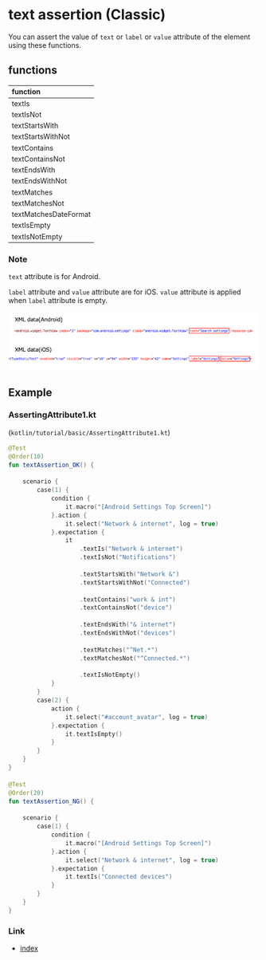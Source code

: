 # text assertion (Classic)

You can assert the value of `text` or `label` or `value` attribute of the element using these functions.

## functions

| function              |
|:----------------------|
| textIs                |
| textIsNot             |
| textStartsWith        |
| textStartsWithNot     |
| textContains          |
| textContainsNot       |
| textEndsWith          |
| textEndsWithNot       |
| textMatches           |
| textMatchesNot        |
| textMatchesDateFormat |
| textIsEmpty           |
| textIsNotEmpty        |

### Note

`text` attribute is for Android.

`label` attribute and `value` attribute are for iOS. `value` attribute is applied when `label` attribute is empty.

![](../../_images/xml_data_text_label_value.png)

## Example

### AssertingAttribute1.kt

(`kotlin/tutorial/basic/AssertingAttribute1.kt`)

```kotlin
@Test
@Order(10)
fun textAssertion_OK() {

    scenario {
        case(1) {
            condition {
                it.macro("[Android Settings Top Screen]")
            }.action {
                it.select("Network & internet", log = true)
            }.expectation {
                it
                    .textIs("Network & internet")
                    .textIsNot("Notifications")

                    .textStartsWith("Network &")
                    .textStartsWithNot("Connected")

                    .textContains("work & int")
                    .textContainsNot("device")

                    .textEndsWith("& internet")
                    .textEndsWithNot("devices")

                    .textMatches("^Net.*")
                    .textMatchesNot("^Connected.*")

                    .textIsNotEmpty()
            }
        }
        case(2) {
            action {
                it.select("#account_avatar", log = true)
            }.expectation {
                it.textIsEmpty()
            }
        }
    }
}

@Test
@Order(20)
fun textAssertion_NG() {

    scenario {
        case(1) {
            condition {
                it.macro("[Android Settings Top Screen]")
            }.action {
                it.select("Network & internet", log = true)
            }.expectation {
                it.textIs("Connected devices")
            }
        }
    }
}
```

### Link

- [index](../../../index.md)

